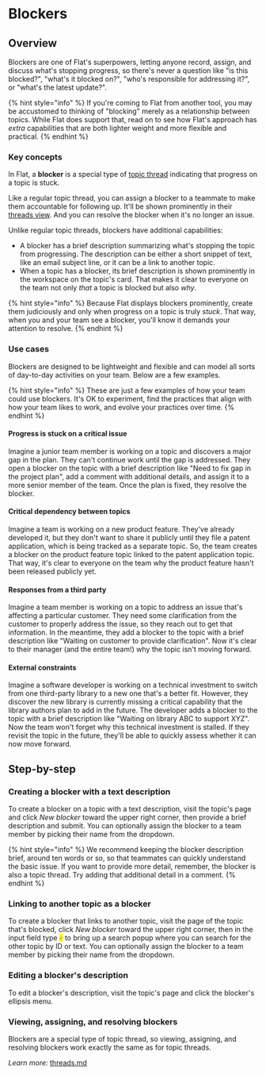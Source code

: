 # Blockers

## Overview

Blockers are one of Flat's superpowers, letting anyone record, assign, and discuss what's stopping progress, so there's never a question like "is this blocked?", "what's it blocked on?", "who's responsible for addressing it?", or "what's the latest update?".

{% hint style="info" %}
If you're coming to Flat from another tool, you may be accustomed to thinking of "blocking" merely as a relationship between topics. While Flat does support that, read on to see how Flat's approach has _extra_ capabilities that are both lighter weight and more flexible and practical.
{% endhint %}

### Key concepts

In Flat, a **blocker** is a special type of [topic thread](threads.md) indicating that progress on a topic is stuck.

Like a regular topic thread, you can assign a blocker to a teammate to make them accountable for following up. It'll be shown prominently in their [threads view](../finding-and-organizing-topics/threads-view.md). And you can resolve the blocker when it's no longer an issue.

Unlike regular topic threads, blockers have additional capabilities:

* A blocker has a brief description summarizing what's stopping the topic from progressing. The description can be either a short snippet of text, like an email subject line, or it can be a link to another topic.
* When a topic has a blocker, its brief description is shown prominently in the workspace on the topic's card. That makes it clear to everyone on the team not only _that_ a topic is blocked but also _why_.

{% hint style="info" %}
Because Flat displays blockers prominently, create them judiciously and only when progress on a topic is truly _stuck_. That way, when you and your team see a blocker, you'll know it demands your attention to resolve.
{% endhint %}

### Use cases

Blockers are designed to be lightweight and flexible and can model all sorts of day-to-day activities on your team. Below are a few examples.

{% hint style="info" %}
These are just a few examples of how your team could use blockers. It's OK to experiment, find the practices that align with how your team likes to work, and evolve your practices over time.
{% endhint %}

#### Progress is stuck on a critical issue

Imagine a junior team member is working on a topic and discovers a major gap in the plan. They can't continue work until the gap is addressed. They open a blocker on the topic with a brief description like "Need to fix gap in the project plan", add a comment with additional details, and assign it to a more senior member of the team. Once the plan is fixed, they resolve the blocker.

#### Critical dependency between topics

Imagine a team is working on a new product feature. They've already developed it, but they don't want to share it publicly until they file a patent application, which is being tracked as a separate topic. So, the team creates a blocker on the product feature topic linked to the patent application topic. That way, it's clear to everyone on the team why the product feature hasn't been released publicly yet.

#### Responses from a third party

Imagine a team member is working on a topic to address an issue that's affecting a particular customer. They need some clarification from the customer to properly address the issue, so they reach out to get that information. In the meantime, they add a blocker to the topic with a brief description like "Waiting on customer to provide clarification". Now it's clear to their manager (and the entire team!) why the topic isn't moving forward.

#### External constraints

Imagine a software developer is working on a technical investment to switch from one third-party library to a new one that's a better fit. However, they discover the new library is currently missing a critical capability that the library authors plan to add in the future. The developer adds a blocker to the topic with a brief description like "Waiting on library ABC to support XYZ". Now the team won't forget why this technical investment is stalled. If they revisit the topic in the future, they'll be able to quickly assess whether it can now move forward.

## Step-by-step

### Creating a blocker with a text description

To create a blocker on a topic with a text description, visit the topic's page and click _New blocker_ toward the upper right corner, then provide a brief description and submit. You can optionally assign the blocker to a team member by picking their name from the dropdown.

{% hint style="info" %}
We recommend keeping the blocker description brief, around ten words or so, so that teammates can quickly understand the basic issue. If you want to provide more detail, remember, the blocker is also a topic thread. Try adding that additional detail in a comment.
{% endhint %}

### Linking to another topic as a blocker

To create a blocker that links to another topic, visit the page of the topic that's blocked, click _New blocker_ toward the upper right corner, then in the input field type <mark style="color:orange;background-color:yellow;">`#`</mark> to bring up a search popup where you can search for the other topic by ID or text. You can optionally assign the blocker to a team member by picking their name from the dropdown.

### Editing a blocker's description

To edit a blocker's description, visit the topic's page and click the blocker's ellipsis menu.

### Viewing, assigning, and resolving blockers

Blockers are a special type of topic thread, so viewing, assigning, and resolving blockers work exactly the same as for topic threads.

_Learn more:_ [threads.md](threads.md "mention")
